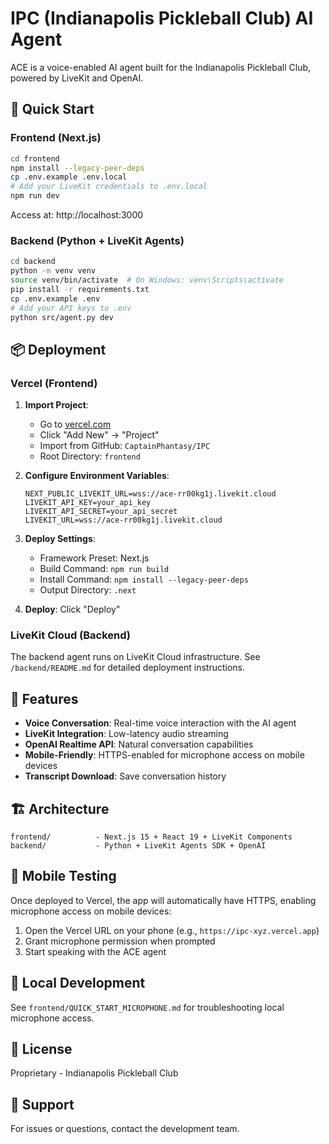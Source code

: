 # IPC (Indianapolis Pickleball Club) AI Agent

ACE is a voice-enabled AI agent built for the Indianapolis Pickleball Club, powered by LiveKit and OpenAI.

## 🚀 Quick Start

### Frontend (Next.js)

```bash
cd frontend
npm install --legacy-peer-deps
cp .env.example .env.local
# Add your LiveKit credentials to .env.local
npm run dev
```

Access at: http://localhost:3000

### Backend (Python + LiveKit Agents)

```bash
cd backend
python -m venv venv
source venv/bin/activate  # On Windows: venv\Scripts\activate
pip install -r requirements.txt
cp .env.example .env
# Add your API keys to .env
python src/agent.py dev
```

## 📦 Deployment

### Vercel (Frontend)

1. **Import Project**:
   - Go to [vercel.com](https://vercel.com)
   - Click "Add New" → "Project"
   - Import from GitHub: `CaptainPhantasy/IPC`
   - Root Directory: `frontend`

2. **Configure Environment Variables**:
   ```
   NEXT_PUBLIC_LIVEKIT_URL=wss://ace-rr00kg1j.livekit.cloud
   LIVEKIT_API_KEY=your_api_key
   LIVEKIT_API_SECRET=your_api_secret
   LIVEKIT_URL=wss://ace-rr00kg1j.livekit.cloud
   ```

3. **Deploy Settings**:
   - Framework Preset: Next.js
   - Build Command: `npm run build`
   - Install Command: `npm install --legacy-peer-deps`
   - Output Directory: `.next`

4. **Deploy**: Click "Deploy"

### LiveKit Cloud (Backend)

The backend agent runs on LiveKit Cloud infrastructure. See `/backend/README.md` for detailed deployment instructions.

## 🎤 Features

- **Voice Conversation**: Real-time voice interaction with the AI agent
- **LiveKit Integration**: Low-latency audio streaming
- **OpenAI Realtime API**: Natural conversation capabilities
- **Mobile-Friendly**: HTTPS-enabled for microphone access on mobile devices
- **Transcript Download**: Save conversation history

## 🏗️ Architecture

```
frontend/          - Next.js 15 + React 19 + LiveKit Components
backend/           - Python + LiveKit Agents SDK + OpenAI
```

## 📱 Mobile Testing

Once deployed to Vercel, the app will automatically have HTTPS, enabling microphone access on mobile devices:

1. Open the Vercel URL on your phone (e.g., `https://ipc-xyz.vercel.app`)
2. Grant microphone permission when prompted
3. Start speaking with the ACE agent

## 🔧 Local Development

See `frontend/QUICK_START_MICROPHONE.md` for troubleshooting local microphone access.

## 📄 License

Proprietary - Indianapolis Pickleball Club

## 🤝 Support

For issues or questions, contact the development team.
